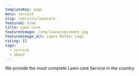 ```yaml
---
templateKey: page
menu: service
slug: /service/lawncare
featured: true
title: Lawn care
featuredimage: /img/lawnassessment.jpg
featuredimage_alt: Lawns Matter Logo
rating: []
tags:
  - service
  - about
---
```

We provide the most complete Lawn care Service in the country
